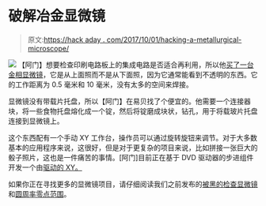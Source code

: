 # 破解冶金显微镜

> 原文:[https://hack aday . com/2017/10/01/hacking-a-metallurgical-microscope/](https://hackaday.com/2017/10/01/hacking-a-metallurgical-microscope/)

[![](../Images/97e374a28382a9f18c8008a35946f90c.png)](https://hackaday.com/wp-content/uploads/2017/09/scope.jpg) 【阿门】想要检查印刷电路板上的集成电路是否适合再利用，所以他[买了一台金相显微镜](http://trochilidae.blogspot.com/2017/09/new-microscope-ive-been-looking-at-lot.html)，它是从上面照而不是从下面照，因为它通常能看到不透明的东西。它的工作距离为 0.5 毫米和 10 毫米，没有太多的空间来焊接。

显微镜没有带载片托盘，所以【阿门】在易贝找了个便宜的。他需要一个连接器块，将一些食物托盘熔化成一个锭，然后将锭磨成块状，钻孔，用于将载玻片托盘连接到显微镜上。

这个东西配有一个手动 XY 工作台，操作员可以通过旋转旋钮来调节。对于大多数基本的应用程序来说，这很好，但是对于更复杂的项目来说，比如拼接一张巨大的骰子照片，这也是一件痛苦的事情。[阿门]目前正在基于 DVD 驱动器的步进组件开发一个由[驱动的 XY。](http://trochilidae.blogspot.com/2017/09/prototype-x-y-table-new-microscope-came.html)

如果你正在寻找更多的显微镜项目，请仔细阅读我们之前发布的[被黑的检查显微镜](https://hackaday.com/2017/06/26/hacking-an-inspection-microscope/)和[圆周率零点范围](https://hackaday.com/2017/04/26/get-up-close-to-your-soldering-with-a-pi-zero-microscope/)。